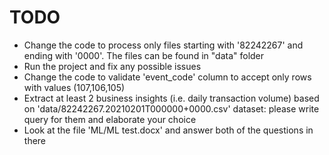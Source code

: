 # TODO

- Change the code to process only files starting with '82242267' and ending with '0000'. The files can be found in "data" folder
- Run the project and fix any possible issues 
- Change the code to validate 'event_code' column to accept only rows with values (107,106,105)
- Extract at least 2 business insights (i.e. daily transaction volume) based on 'data/82242267.20210201T000000+0000.csv' dataset: please write query for them and elaborate your choice
- Look at the file 'ML/ML test.docx' and answer both of the questions in there

